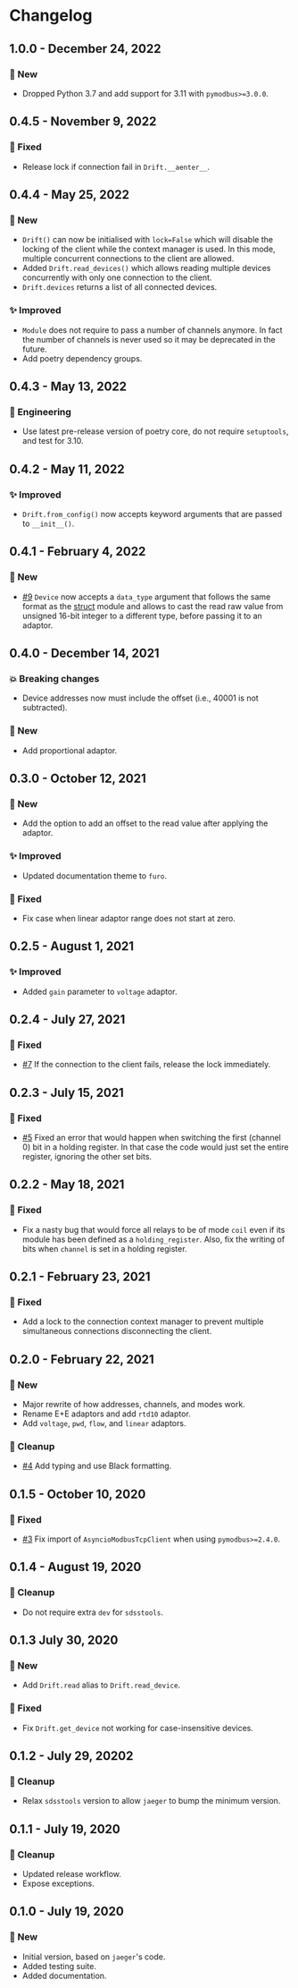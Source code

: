 # Changelog

## 1.0.0 - December 24, 2022

### 🚀 New

* Dropped Python 3.7 and add support for 3.11 with `pymodbus>=3.0.0`.


## 0.4.5 - November 9, 2022

### 🔧 Fixed

* Release lock if connection fail in `Drift.__aenter__`.


## 0.4.4 - May 25, 2022

### 🚀 New

* `Drift()` can now be initialised with `lock=False` which will disable the locking of the client while the context manager is used. In this mode, multiple concurrent connections to the client are allowed.
* Added `Drift.read_devices()` which allows reading multiple devices concurrently with only one connection to the client.
* `Drift.devices` returns a list of all connected devices.

### ✨ Improved

* `Module` does not require to pass a number of channels anymore. In fact the number of channels is never used so it may be deprecated in the future.
* Add poetry dependency groups.


## 0.4.3 - May 13, 2022

### 🎨 Engineering

* Use latest pre-release version of poetry core, do not require `setuptools`, and test for 3.10.


## 0.4.2 - May 11, 2022

### ✨ Improved

* `Drift.from_config()` now accepts keyword arguments that are passed to `__init__()`.


## 0.4.1 - February 4, 2022

### 🚀 New

* [#9](https://github.com/sdss/drift/issues/9) `Device` now accepts a `data_type` argument that follows the same format as the [struct](https://docs.python.org/3/library/struct.html#format-characters) module and allows to cast the read raw value from unsigned 16-bit integer to a different type, before passing it to an adaptor.


## 0.4.0 - December 14, 2021

### 💥 Breaking changes

* Device addresses now must include the offset (i.e., 40001 is not subtracted).

### 🚀 New

* Add proportional adaptor.


## 0.3.0 - October 12, 2021

### 🚀 New

* Add the option to add an offset to the read value after applying the adaptor.

### ✨ Improved

* Updated documentation theme to ``furo``.

### 🔧 Fixed

* Fix case when linear adaptor range does not start at zero.


## 0.2.5 - August 1, 2021

### ✨ Improved

* Added `gain` parameter to `voltage` adaptor.


## 0.2.4 - July 27, 2021

### 🔧 Fixed

* [#7](https://github.com/sdss/drift/issues/7) If the connection to the client fails, release the lock immediately.


## 0.2.3 - July 15, 2021

### 🔧 Fixed

* [#5](https://github.com/sdss/drift/issues/5) Fixed an error that would happen when switching the first (channel 0) bit in a holding register. In that case the code would just set the entire register, ignoring the other set bits.


## 0.2.2 - May 18, 2021

### 🔧 Fixed

* Fix a nasty bug that would force all relays to be of mode `coil` even if its module has been defined as a `holding_register`. Also, fix the writing of bits when `channel` is set in a holding register.


## 0.2.1 - February 23, 2021

### 🔧 Fixed

* Add a lock to the connection context manager to prevent multiple simultaneous connections disconnecting the client.


## 0.2.0 - February 22, 2021

### 🚀 New

* Major rewrite of how addresses, channels, and modes work.
* Rename E+E adaptors and add `rtd10` adaptor.
* Add `voltage`, `pwd`, `flow`, and `linear` adaptors.

### 🔧 Cleanup

* [#4](https://github.com/sdss/drift/issues/4) Add typing and use Black formatting.


## 0.1.5 - October 10, 2020

### 🔧 Fixed

* [#3](https://github.com/sdss/drift/issues/3) Fix import of `AsyncioModbusTcpClient` when using `pymodbus>=2.4.0`.


## 0.1.4 - August 19, 2020

### 🔧 Cleanup

* Do not require extra `dev` for `sdsstools`.


## 0.1.3 July 30, 2020

### 🚀 New

* Add `Drift.read` alias to `Drift.read_device`.

### 🔧 Fixed

* Fix `Drift.get_device` not working for case-insensitive devices.


## 0.1.2 - July 29, 20202

### 🔧 Cleanup

* Relax `sdsstools` version to allow `jaeger` to bump the minimum version.


## 0.1.1 - July 19, 2020

### 🔧 Cleanup

* Updated release workflow.
* Expose exceptions.


## 0.1.0 - July 19, 2020

### 🚀 New

* Initial version, based on `jaeger`'s code.
* Added testing suite.
* Added documentation.
